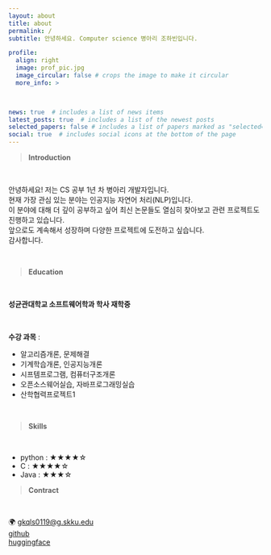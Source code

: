 ```yaml
---
layout: about
title: about
permalink: /
subtitle: 안녕하세요. Computer science 병아리 조하빈입니다.

profile:
  align: right
  image: prof_pic.jpg
  image_circular: false # crops the image to make it circular
  more_info: >
    


news: true  # includes a list of news items
latest_posts: true  # includes a list of the newest posts
selected_papers: false # includes a list of papers marked as "selected={true}"
social: true  # includes social icons at the bottom of the page
---
```

> __Introduction__
<br>

안녕하세요! 저는 CS 공부 1년 차 병아리 개발자입니다.\
현재 가장 관심 있는 분야는 인공지능 자연어 처리(NLP)입니다.\
이 분야에 대해 더 깊이 공부하고 싶어 최신 논문들도 열심히 찾아보고 관련 프로젝트도 진행하고 있습니다.\
앞으로도 계속해서 성장하며 다양한 프로젝트에 도전하고 싶습니다.\
감사합니다. 

<br>

> __Education__
<br>

__성균관대학교 소프트웨어학과 학사 재학중__

<br>

__수강 과목__ :
- 알고리즘개론, 문제해결
- 기계학습개론, 인공지능개론
- 시프템프로그램, 컴퓨터구조개론
- 오픈소스웨어실습, 자바프로그래밍실습
- 산학협력프로젝트1

<br>

> __Skills__
<br> 

- python : ★★★★☆
- C : ★★★★☆
- Java : ★★★☆

> __Contract__
<br>

🌍 gkqls0119@g.skku.edu\
[github](https://github.com/chohabin) \
[huggingface](https://huggingface.co/bingha33) 

<br>
<br>